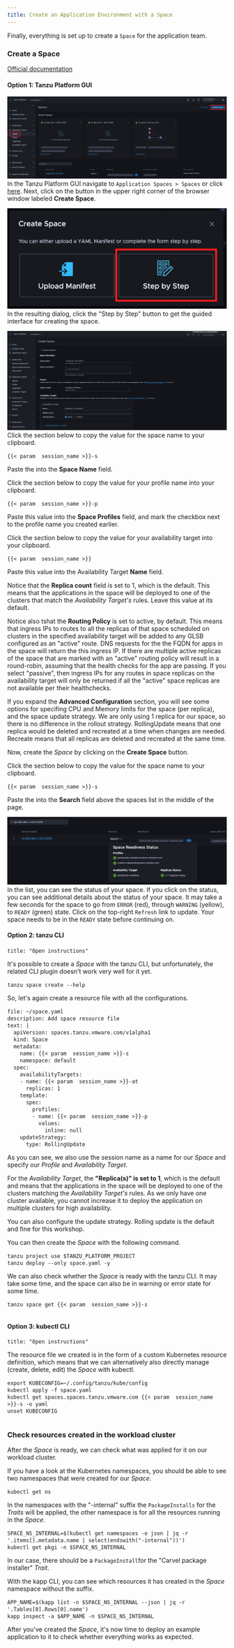 ```yaml
---
title: Create an Application Environment with a Space
---
```


Finally, everything is set up to create a `Space` for the application team. 

### Create a Space
[Official documentation](https://docs.vmware.com/en/VMware-Tanzu-Platform/services/create-manage-apps-tanzu-platform-k8s/getting-started-create-app-envmt.html#create-a-space-in-your-project-4)

#### Option 1: Tanzu Platform GUI
![Create Space Button](CreateSpace.png)
In the Tanzu Platform GUI navigate to `Application Spaces > Spaces` or click [here](https://www.mgmt.cloud.vmware.com/hub/application-engine/spaces).  Next, click on the button in the upper right corner of the browser window labeled **Create Space**.

![Step By Step Button](StepByStep.png)
In the resulting dialog, click the "Step by Step" button to get the guided interface for creating the space.

![Create Space Screen](CreateSpaceScreen.png)
Click the section below to copy the value for the space name to your clipboard.
```copy
{{< param  session_name >}}-s
```
Paste the into the **Space Name** field.

Click the section below to copy the value for your profile name into your clipboard.
```copy
{{< param  session_name >}}-p
```
Paste this value into the **Space Profiles** field, and mark the checkbox next to the profile name you created earlier.

Click the section below to copy the value for your availability target into your clipboard.
```copy
{{< param  session_name >}}
```
Paste this value into the Availability Target **Name** field.  

Notice that the **Replica count** field is set to 1, which is the default.  This means that the applications in the space will be deployed to one of the clusters that match the *Availability Target's* rules. Leave this value at its default.  

Notice also tshat the **Routing Policy** is set to active, by default.  This means that ingress IPs to routes to all the replicas of that space scheduled on clusters in the specified availability target will be added to any GLSB configured as an "active" route.  DNS requests for the the FQDN for apps in the space will return the this ingress IP.  If there are multiple active replicas of the space that are marked with an "active" routing policy will result in a round-robin, assuming that the health checks for the app are passing.  If you select "passive", then ingress IPs for any routes in space replicas on the availability target will only be returned if all the "active" space replicas are not available per their healthchecks.

If you expand the **Advanced Configuration** section, you will see some options for specifing CPU and Memory limits for the space (per replica), and the space update strategy.  We are only using 1 replica for our space, so there is no difference in the rollout strategy.  RollingUpdate means that one replica would be deleted and recreated at a time when changes are needed.  Recreate means that all replicas are deleted and recreated at the same time.

Now, create the *Space* by clicking on the **Create Space** button.

Click the section below to copy the value for the space name to your clipboard.
```copy
{{< param  session_name >}}-s
```
Paste the into the **Search** field above the spaces list in the middle of the page.

![Space Status](SpaceStatus.png)
In the list, you can see the status of your space.  If you click on the status, you can see additional details about the status of your space.  It may take a few seconds for the space to go from `ERROR` (red), through `WARNING` (yellow), to `READY` (green) state. Click on the top-right `Refresh` link to update.  Your space needs to be in the `READY` state before continuing on.

#### Option 2: tanzu CLI
```section:begin
title: "Open instructions"
```

It's possible to create a *Space* with the tanzu CLI, but unfortunately, the related CLI plugin doesn't work very well for it yet.
```execute
tanzu space create --help
```

So, let's again create a resource file with all the configurations.
```editor:append-lines-to-file
file: ~/space.yaml
description: Add space resource file
text: |
  apiVersion: spaces.tanzu.vmware.com/v1alpha1
  kind: Space
  metadata:
    name: {{< param  session_name >}}-s
    namespace: default
  spec:
    availabilityTargets:
    - name: {{< param  session_name >}}-at
      replicas: 1
    template:
      spec:
        profiles:
        - name: {{< param  session_name >}}-p
          values:
            inline: null
    updateStrategy:
      type: RollingUpdate
```
As you can see, we also use the session name as a name for our *Space* and specify our *Profile* and *Availability Target*.

For the *Availability Target*, the **"Replica(s)" is set to 1**, which is the default and means that the applications in the space will be deployed to one of the clusters matching the *Availability Target's* rules. As we only have one cluster available, you cannot increase it to deploy the application on multiple clusters for high availability. 

You can also configure the update strategy. Rolling update is the default and fine for this workshop.

You can then create the *Space* with the following command.
```execute
tanzu project use $TANZU_PLATFORM_PROJECT
tanzu deploy --only space.yaml -y
```

We can also check whether the *Space* is ready with the tanzu CLI. It may take some time, and the space can also be in warning or error state for some time.
```execute
tanzu space get {{< param  session_name >}}-s
```
```section:end
```

#### Option 3: kubectl CLI
```section:begin
title: "Open instructions"
```

The resource file we created is in the form of a custom Kubernetes resource definition, which means that we can alternatively also directly manage (create, delete, edit) the *Space* with kubectl.
```
export KUBECONFIG=~/.config/tanzu/kube/config
kubectl apply -f space.yaml
kubectl get spaces.spaces.tanzu.vmware.com {{< param  session_name >}}-s -o yaml
unset KUBECONFIG  
```
```section:end
```
### Check resources created in the workload cluster
After the *Space* is ready, we can check what was applied for it on our workload cluster.

If you have a look at the Kubernetes namespaces, you should be able to see two namespaces that were created for our *Space*.
```execute
kubectl get ns
```

In the namespaces with the "-internal" suffix the `PackageInstalls` for the *Traits* will be applied, the other namespace is for all the resources running in the *Space*.
```execute
SPACE_NS_INTERNAL=$(kubectl get namespaces -o json | jq -r '.items[].metadata.name | select(endswith("-internal"))')
kubectl get pkgi -n $SPACE_NS_INTERNAL
```
In our case, there should be a `PackageInstall`for the "Carvel package installer" *Trait*.

With the kapp CLI, you can see which resources it has created in the *Space* namespace without the suffix.

```execute
APP_NAME=$(kapp list -n $SPACE_NS_INTERNAL --json | jq -r '.Tables[0].Rows[0].name')
kapp inspect -a $APP_NAME -n $SPACE_NS_INTERNAL
```

After you've created the *Space*, it's now time to deploy an example application to it to check whether everything works as expected.